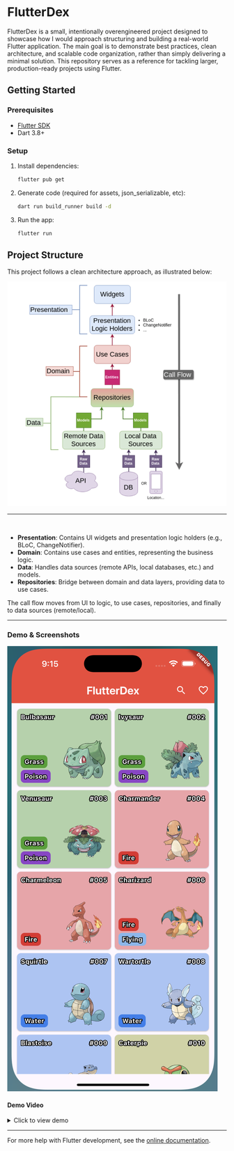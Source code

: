 # FlutterDex

FlutterDex is a small, intentionally overengineered project designed to showcase how I would approach structuring and building a real-world Flutter application. The main goal is to demonstrate best practices, clean architecture, and scalable code organization, rather than simply delivering a minimal solution. This repository serves as a reference for tackling larger, production-ready projects using Flutter.

## Getting Started

### Prerequisites

- [Flutter SDK](https://docs.flutter.dev/get-started/install)
- Dart 3.8+

### Setup

1. Install dependencies:

   ```sh
   flutter pub get
   ```

2. Generate code (required for assets, json_serializable, etc):

   ```sh
   dart run build_runner build -d
   ```

3. Run the app:
   ```sh
   flutter run
   ```

## Project Structure

This project follows a clean architecture approach, as illustrated below:

![Demo Image](/md_assets//project_structure.png)
<br/>

---

<br/>

- **Presentation**: Contains UI widgets and presentation logic holders (e.g., BLoC, ChangeNotifier).
- **Domain**: Contains use cases and entities, representing the business logic.
- **Data**: Handles data sources (remote APIs, local databases, etc.) and models.
- **Repositories**: Bridge between domain and data layers, providing data to use cases.

The call flow moves from UI to logic, to use cases, repositories, and finally to data sources (remote/local).

---

### Demo & Screenshots

![Demo Image](md_assets/img_demo.png)

#### Demo Video

<details>
<summary>Click to view demo</summary>
<video src="https://github.com/user-attachments/assets/97622dcb-2e56-4554-a95f-aed55ecd7ea2" controls width="400"></video>
</details>

---

For more help with Flutter development, see the [online documentation](https://docs.flutter.dev/).
